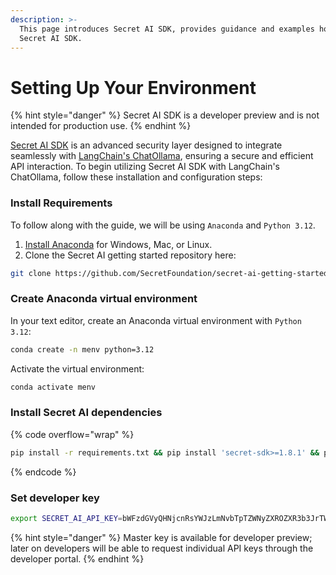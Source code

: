 ```yaml
---
description: >-
  This page introduces Secret AI SDK, provides guidance and examples how to use
  Secret AI SDK.
---
```


# Setting Up Your Environment

{% hint style="danger" %}
Secret AI SDK is a developer preview and is not intended for production use.&#x20;
{% endhint %}

[Secret AI SDK](https://github.com/scrtlabs/secret-ai-sdk) is an advanced security layer designed to integrate seamlessly with [LangChain's ChatOllama](https://python.langchain.com/docs/integrations/chat/ollama/), ensuring a secure and efficient API interaction. To begin utilizing Secret AI SDK with LangChain's ChatOllama, follow these installation and configuration steps:

### Install Requirements

To follow along with the guide, we will be using `Anaconda` and `Python 3.12`.&#x20;

1. [Install Anaconda](https://www.anaconda.com/download/success) for Windows, Mac, or Linux.
2. Clone the Secret AI getting started repository here:

```bash
git clone https://github.com/SecretFoundation/secret-ai-getting-started.git
```

### Create Anaconda virtual environment

In your text editor, create an Anaconda virtual environment with `Python 3.12`:

```bash
conda create -n menv python=3.12
```

Activate the virtual environment:&#x20;

```bash
conda activate menv
```

### Install Secret AI dependencies

{% code overflow="wrap" %}
```bash
pip install -r requirements.txt && pip install 'secret-sdk>=1.8.1' && pip install secret-ai-sdk
```
{% endcode %}

### Set developer key

```bash
export SECRET_AI_API_KEY=bWFzdGVyQHNjcnRsYWJzLmNvbTpTZWNyZXROZXR3b3JrTWFzdGVyS2V5X18yMDI1
```

{% hint style="danger" %}
Master key is available for developer preview; later on developers will be able to request individual API keys through the developer portal.
{% endhint %}
